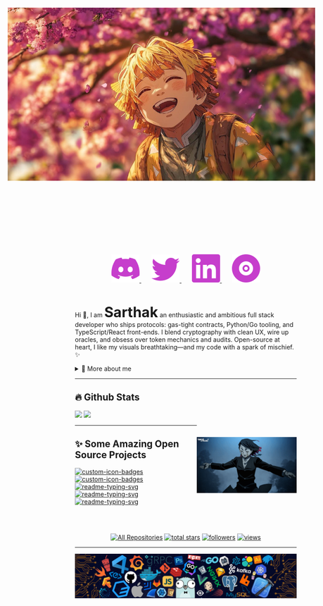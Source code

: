 <img src="images/Zenitsu.jpeg" width="78%" height="30%" style="transform: rotate(270deg); margin: 0; padding: 0; display: block;"/>

<p align="center">
  <a href="https://discordapp.com/users/1252303301928681537" alt="Discord">
  <img src="images/discord.svg"/>
  </a>
  &#8287;&#8287;&#8287;&#8287;&#8287;
  <a href="https://twitter.com/sarthak_dengre">
  <img src="images/twitter.svg"/>
  </a>
  &#8287;&#8287;&#8287;&#8287;&#8287;
  <a href="https://www.linkedin.com/in/sarthak-dengre/">
    <img src="images/linkedin.svg"/>
  </a>
  &#8287;&#8287;&#8287;&#8287;&#8287;
  <a href="https://whoissarthak.com">
  <img src="images/ytmusic.svg"/>
  </a>
</p>

<br/>

<p>
  
Hi 👋, I am <font size=6>**Sarthak**</font> an enthusiastic and ambitious full stack developer who ships protocols: gas-tight contracts, Python/Go tooling, and TypeScript/React front-ends. I blend cryptography with clean UX, wire up oracles, and obsess over token mechanics and audits. Open-source at heart, I like my visuals breathtaking—and my code with a spark of mischief. ✨

<div>
<details>
  <summary>🧑 More about me</summary>

-   🔭 I’m currently on a path to contribute to the world with my **Ideas**

-   🌱 I’m currently learning **AI/ML with a touch of Cloud** 🤓

-   🤝 I’m looking for **People who have the same passion for Open Source and Projects to contribute to**

-   👨‍💻 All of my projects are available at [DenSarthak-23](https://github.com/DenSarthak-23)

-   💬 Ask me about **Open Source, Web Development, Python, Cryptography, AI & ML,Recreational Maths**

-   📫 Reach me out at **darthvader4u@duck.com**

-   💖 And, Yes I loved **Arcane**

</details>
  
</p>
  
---
## 🔥 Github Stats

<img align="right" width="45%" style="margin-top: 60px;" src="images/demon.gif"/>

<a href="https://github.com/DengreSarthak"><img width="50%" src="https://github-readme-stats.vercel.app/api?username=DengreSarthak&theme=bear&title_color=3996fa&show_icons=true"></a>
<img width="50%" src="https://github-readme-streak-stats.herokuapp.com/?user=DengreSarthak&theme=radical&date_format=M%20j%5B%2C%20Y%5D&ring=3996fa&fire=3996fa&sideNums=3996fa&mode=weekly"></a>
<a href="https://github.com/DengreSarthak">
</a>

---

## ✨ Some Amazing Open Source Projects

<p align="left">
  <a href="https://github.com/DenSarthak-23/Project-Leek"><img width="32%" src="https://denvercoder1-github-readme-stats.vercel.app/api/pin?username=DenSarthak-23&repo=Project-Leek&theme=react&bg_color=1F222E&title_color=d93d8d&icon_color=3996fa&hide_border=true&show_icons=true" alt="custom-icon-badges"></a>
 <a href="https://github.com/DenSarthak-23/amrit-playground/"><img width="32%" src="https://denvercoder1-github-readme-stats.vercel.app/api/pin?username=DenSarthak-23&repo=Amrit-Playground&theme=react&bg_color=1F222E&title_color=d93d8d&icon_color=3996fa&hide_border=true&show_icons=true" alt="custom-icon-badges"></a>
  <a href="https://github.com/DenSarthak-23/amrit/"><img width="32%" src="https://denvercoder1-github-readme-stats.vercel.app/api/pin/?username=DenSarthak-23&repo=Amrit&hide_border=true&bg_color=1F222E&title_color=F85D7F&icon_color=3996fa&theme=react&show_icons=true" alt="readme-typing-svg"></a>
  <a href="https://github.com/DenSarthak-23/artela-encryption-aspect/"><img width="32%" src="https://denvercoder1-github-readme-stats.vercel.app/api/pin/?username=DenSarthak-23&repo=Artela-Encryption-Aspect&hide_border=true&bg_color=1F222E&title_color=F85D7F&icon_color=3996fa&theme=react&show_icons=true" alt="readme-typing-svg"></a>
  <a href="https://github.com/DenSarthak-23/Brainfuck-Go/"><img width="32%" src="https://denvercoder1-github-readme-stats.vercel.app/api/pin/?username=DenSarthak-23&repo=Brainfuck-Go&hide_border=true&bg_color=1F222E&title_color=F85D7F&icon_color=3996fa&theme=react&show_icons=true" alt="readme-typing-svg"></a>
</p>
<p align="center" style="margin-top: 4rem">
  <a href="https://github.com/DenSarthak-23?tab=repositories&sort=stargazers"><img alt="All Repositories" title="All Repositories" src="https://custom-icon-badges.herokuapp.com/badge/-All%20Repos-2962FF?style=for-the-badge&logoColor=white&logo=repo"/></a>
  <a href="https://github.com/DenSarthak-23?tab=repositories&sort=stargazers">
    <img alt="total stars" title="Total stars on GitHub" src="https://custom-icon-badges.herokuapp.com/badge/dynamic/json?logo=star&host=formatted-dynamic-badges.herokuapp.com&formatter=metric&style=for-the-badge&color=55960c&labelColor=488207&label=stars&query=%24.stars&url=https%3A%2F%2Fapi.github-star-counter.workers.dev%2Fuser%2FDenSarthak-23"/></a>
  <a href="https://github.com/DenSarthak-23?tab=followers">
    <img alt="followers" title="Follow me on Github" src="https://custom-icon-badges.herokuapp.com/github/followers/DenSarthak-23?color=236ad3&labelColor=1155ba&style=for-the-badge&logo=person-add&label=Follow&logoColor=white"/></a>
    <a href="https://github.com/DenSarthak-23">
    <img alt="views" title="GitHub profile views" src="https://komarev.com/ghpvc/?username=DenSarthak-23&style=for-the-badge"/></a>
<!--   <a href="https://github.com/DenSarthak-23">
    <img alt="views" title="GitHub profile views" src="https://visitor-badge-reloaded.herokuapp.com/badge?page_id=DenSarthak-23&style=for-the-badge&color=7c007c&lcolor=640464&logo=AngelList&logoColor=white"/></a> -->
</p>

---

<img src="images/footer.png" width="100%" height="auto"/>